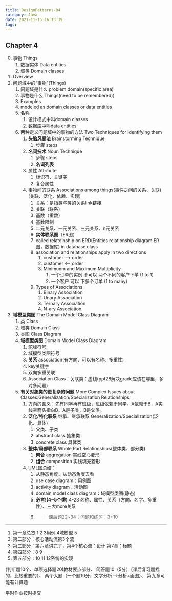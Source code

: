 ```yaml
---
title: DesignPatterns-04
category: Java
date: 2021-11-15 16:13:39
tags:
---
```

## Chapter 4 
0. 事物 Things
   1. 数据实体 Data entities
   2. 域类 Domain classes
1. Overview
2. 问题域中的“事物”(Things)
   1. 问题域是什么 problem domain(specific area)
   2. 事物是什么 Things(need to be remembered))
   3. Examples
   4. modeled as domain classes or data entities
   5. 名称
      1. 设计模式中叫domain classes
      2. 数据库中叫data entities
   6. 两种定义问题域中的事物的方法 Two Techniques for Identifying them
      1. **头脑风暴法** Brainstorming Technique
         1. 步骤 steps
      2. **名词技术** Noun Technique
         1. 步骤 steps
         2. **名词列表**
      3. 属性 Attribute
         1. 标识符、关键字
         2. 复合属性
      4. 事物间的联系 Associations among things(事件之间的关系、关联)(关联、泛化、依赖、实现)
         1. 关系：是指类与类的关系link链接
         2. 关联（联系）
         3. 基数（重数）
         4. 基数限制
         5. 二元关系、一元关系、三元关系、n元关系
         6. **实体联系图**（ER图）
         7. called relatoinship on ERD(Entities relationship diagram ER图，数据库) in database class
         8. association and relationships apply in two directions
            1. customer --> order
            2. customer <-- order
            3. Minimunm and Maximum Multiplicity
               1. 一个订单的实例 不可以 两个不同的客户下单 (1 to 1)
               2. 一个客户 可以 下多个订单 (1 to many)
         9.  Types of Associations
             1.  Binary Association
             2.  Unary Association
             3.  Ternary Association
             4.  N-ary Association
3. **域模型类图** The Domain Model Class Diagram
   1. 类 Class
   2. 域类 Domain Class
   3. 类图 Class Diagram
   4. **域模型类图** Domain Model Class Diagram
      1. 驼峰符号
      2. 域模型类图符号
      3. **关系** association(有方向、可以有名称、多重性)
      4. key关键字
      5. 双向多重关联
      6. Association Class：关联类：虚线(ppt28解决grade应该在哪里，多对多问题)
   5. **有关对象类的更复杂的问题** More Complex Issues about Classes:Generalization/Specialization Relationships
      1. 方向的含义：先有同学再有班级，班级依赖于同学。A依赖于B，A实线空箭头指向B。A是子类，B是父类。 
      2. **泛化/特化联系** 继承、继承联系 Generalization/Specialization(泛化、具体) 
         1. 父类、子类
         2. abstract class 抽象类
         3. concrete class 具体类
      3. **整体/局部联系** Whole Part Relationships(整体类、部分类)
         1. **聚合** aggregation 实线空心菱形
         2. **组合** composition 实线填充菱形
      4. UML图总结：
         1. 从静态角度、从动态角度去看
         2. use case diagram：用例图
         3. activity diagram：活动图
         4. domain model class diagram：域模型类图(静态)
         5. **必考!(4~5个类)** 4-23 名称、属性、关系（方向、名字、多重性）、三大more关系
         6. >课后题22~34；问题和练习：3+10

------
1. 第一章总览 1 2 3用例 4域模型 5
2. 第二部分：核心活动流第3个流
3. 第三部分：第六章讲完了，第4个核心流：设计  第7章：标题
4. 第四部分：8 9
5. 第五部分：10 11 12系统的实现


(判断题10个、单项选择题20)教材要点部分、
简答题10（5分）（课后复习题找的，比较重要的）、
两个大题（一个题10分，文字分析-->分析+画图）、
第九章可能有计算题

平时作业按时提交